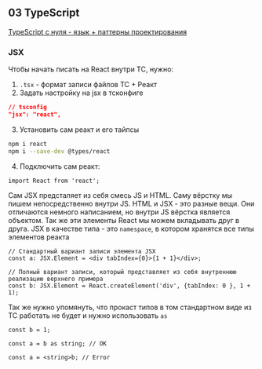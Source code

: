## 03 TypeScript

[TypeScript с нуля - язык + паттерны проектирования](../../../TypeScript/TypeScript.md)

### JSX

Чтобы начать писать на React внутри ТС, нужно:
1) `.tsx` - формат записи файлов ТС + Реакт
2) Задать настройку на jsx в тсконфиге
```JSON
// tsconfig
"jsx": "react",
```
3) Установить сам реакт и его тайпсы
```bash
npm i react
npm i --save-dev @types/react
```
4) Подключить сам реакт:
```TSX
import React from 'react';
```

Сам JSX предсталяет из себя смесь JS и HTML. Саму вёрстку мы пишем непосредственно внутри JS. HTML и JSX - это разные вещи. Они отличаются немного написанием, но внутри JS вёрстка является объектом. Так же эти элементы React мы можем вкладывать друг в друга.
JSX в качестве типа - это `namespace`, в котором хранятся все типы элементов реакта

```JSX
// Стандартный вариант записи элемента JSX
const a: JSX.Element = <div tabIndex={0}>{1 + 1}</div>;  

// Полный вариант записи, который представляет из себя внутреннюю реализацию верхнего примера
const b: JSX.Element = React.createElement('div', {tabIndex: 0 }, 1 + 1);
```

Так же нужно упомянуть, что прокаст типов в том стандартном виде из ТС работать не будет и нужно использовать `as`

```JSX
const b = 1;  

const a = b as string; // OK

const a = <string>b; // Error  
```
